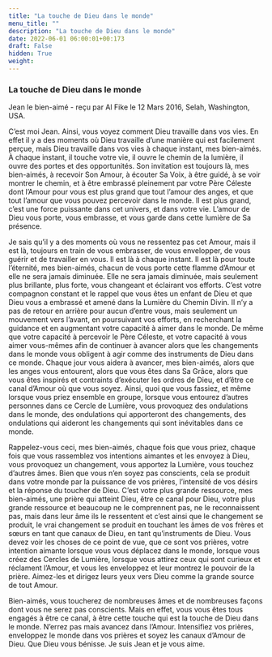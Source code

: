 ```yaml
---
title: "La touche de Dieu dans le monde"
menu_title: ""
description: "La touche de Dieu dans le monde"
date: 2022-06-01 06:00:01+00:173
draft: False
hidden: True
weight:
---
```

### La touche de Dieu dans le monde

Jean le bien-aimé - reçu par Al Fike le 12 Mars 2016, Selah, Washington, USA.

C’est moi Jean. Ainsi, vous voyez comment Dieu travaille dans vos vies. En effet il y a des moments où Dieu travaille d’une manière qui est facilement perçue, mais Dieu travaille dans vos vies à chaque instant, mes bien-aimés. À chaque instant, il touche votre vie, il ouvre le chemin de la lumière, il ouvre des portes et des opportunités. Son invitation est toujours là, mes bien-aimés, à recevoir Son Amour, à écouter Sa Voix, à être guidé, à se voir montrer le chemin, et à être embrassé pleinement par votre Père Céleste dont l’Amour pour vous est plus grand que tout l’amour des anges, et que tout l’amour que vous pouvez percevoir dans le monde. Il est plus grand, c’est une force puissante dans cet univers, et dans votre vie. L’amour de Dieu vous porte, vous embrasse, et vous garde dans cette lumière de Sa présence.

Je sais qu’il y a des moments où vous ne ressentez pas cet Amour, mais il est là, toujours en train de vous embrasser, de vous envelopper, de vous guérir et de travailler en vous. Il est là à chaque instant. Il est là pour toute l’éternité, mes bien-aimés, chacun de vous porte cette flamme d’Amour et elle ne sera jamais diminuée. Elle ne sera jamais diminuée, mais seulement plus brillante, plus forte, vous changeant et éclairant vos efforts. C’est votre compagnon constant et le rappel que vous êtes un enfant de Dieu et que Dieu vous a embrassé et amené dans la Lumière du Chemin Divin. Il n’y a pas de retour en arrière pour aucun d’entre vous, mais seulement un mouvement vers l’avant, en poursuivant vos efforts, en recherchant la guidance et en augmentant votre capacité à aimer dans le monde. De même que votre capacité à percevoir le Père Céleste, et votre capacité à vous aimer vous-mêmes afin de continuer à avancer alors que les changements dans le monde vous obligent à agir comme des instruments de Dieu dans ce monde. Chaque jour vous aidera à avancer, mes bien-aimés, alors que les anges vous entourent, alors que vous êtes dans Sa Grâce, alors que vous êtes inspirés et contraints d’exécuter les ordres de Dieu, et d’être ce canal d’Amour où que vous soyez. Ainsi, quoi que vous fassiez, et même lorsque vous priez ensemble en groupe, lorsque vous entourez d’autres personnes dans ce Cercle de Lumière, vous provoquez des ondulations dans le monde, des ondulations qui apporteront des changements, des ondulations qui aideront les changements qui sont inévitables dans ce monde.

Rappelez-vous ceci, mes bien-aimés, chaque fois que vous priez, chaque fois que vous rassemblez vos intentions aimantes et les envoyez à Dieu, vous provoquez un changement, vous apportez la Lumière, vous touchez d’autres âmes. Bien que vous n’en soyez pas conscients, cela se produit dans votre monde par la puissance de vos prières, l’intensité de vos désirs et la réponse du toucher de Dieu. C’est votre plus grande ressource, mes bien-aimés, une prière qui atteint Dieu, être ce canal pour Dieu, votre plus grande ressource et beaucoup ne le comprennent pas, ne le reconnaissent pas, mais dans leur âme ils le ressentent et c’est ainsi que le changement se produit, le vrai changement se produit en touchant les âmes de vos frères et sœurs en tant que canaux de Dieu, en tant qu’instruments de Dieu. Vous devez voir les choses de ce point de vue, que ce sont vos prières, votre intention aimante lorsque vous vous déplacez dans le monde, lorsque vous créez des Cercles de Lumière, lorsque vous attirez ceux qui sont curieux et réclament l’Amour, et vous les enveloppez et leur montrez le pouvoir de la prière. Aimez-les et dirigez leurs yeux vers Dieu comme la grande source de tout Amour.

Bien-aimés, vous toucherez de nombreuses âmes et de nombreuses façons dont vous ne serez pas conscients. Mais en effet, vous vous êtes tous engagés à être ce canal, à être cette touche qui est la touche de Dieu dans le monde. N’errez pas mais avancez dans l’Amour. Intensifiez vos prières, enveloppez le monde dans vos prières et soyez les canaux d’Amour de Dieu. Que Dieu vous bénisse. Je suis Jean et je vous aime.
